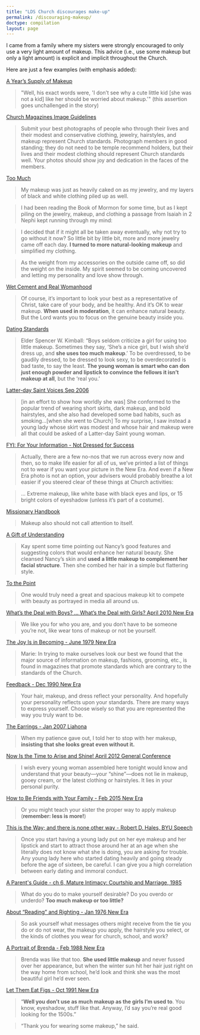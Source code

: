 ```yaml
---
title: "LDS Church discourages make-up"
permalink: /discouraging-makeup/
doctype: compilation
layout: page
---
```


I came from a family where my sisters were strongly encouraged to only use a very light amount of makeup.  This advice (i.e., use some makeup but only a light amount) is explicit and implicit throughout the Church.

Here are just a few examples (with emphasis added):

[A Year’s Supply of Makeup](https://www.lds.org/new-era/1981/09/a-years-supply-of-makeup?lang=eng)

> "Well, his exact words were, 'I don’t see why a cute little kid [she was not a kid] like her should be worried about makeup.'"  (this assertion goes unchallenged in the story)

[Church Magazines Image Guidelines](https://www.lds.org/topics/service/create/photos/church-magazines-images-guidelines?lang=eng)

> Submit your best photographs of people who through their lives and their modest and conservative clothing, jewelry, hairstyles, and makeup represent Church standards. Photograph members in good standing; they do not need to be temple recommend holders, but their lives and their modest clothing should represent Church standards well. Your photos should show joy and dedication in the faces of the members.

[Too Much](https://www.lds.org/new-era/1991/02/too-much?lang=eng)

> My makeup was just as heavily caked on as my jewelry, and my layers of black and white clothing piled up as well.

> I had been reading the Book of Mormon for some time, but as I kept piling on the jewelry, makeup, and clothing a passage from Isaiah in 2 Nephi kept running through my mind:

> I decided that if it might all be taken away eventually, why not try to go without it now? So little bit by little bit, more and more jewelry came off each day. **I turned to more natural-looking makeup** and simplified my clothing.

> As the weight from my accessories on the outside came off, so did the weight on the inside. My spirit seemed to be coming uncovered and letting my personality and love show through.

[Wet Cement and Real Womanhood](https://www.lds.org/new-era/2015/02/wet-cement-and-real-womanhood?lang=eng)

> Of course, it’s important to look your best as a representative of Christ, take care of your body, and be healthy. And it’s OK to wear makeup. **When used in moderation**, it can enhance natural beauty. But the Lord wants you to focus on the genuine beauty inside you.

[Dating Standards](https://www.lds.org/manual/eternal-marriage-student-manual/dating-standards?lang=eng)

> Elder Spencer W. Kimball: “Boys seldom criticize a girl for using too little makeup. Sometimes they say, ‘She’s a nice girl, but I wish she’d dress up, and **she uses too much makeup**.’ To be overdressed, to be gaudily dressed, to be dressed to look sexy, to be overdecorated is bad taste, to say the least. **The young woman is smart who can don just enough powder and lipstick to convince the fellows it isn’t makeup at all**, but the ‘real you.’

[Latter-day Saint Voices Sep 2006](https://www.lds.org/liahona/2006/09/latter-day-saint-voices?lang=eng)

> [in an effort to show how worldly she was] She conformed to the popular trend of wearing short skirts, dark makeup, and bold hairstyles, and she also had developed some bad habits, such as smoking...[when she went to Church] To my surprise, I saw instead a young lady whose skirt was modest and whose hair and makeup were all that could be asked of a Latter-day Saint young woman.

[FYI: For Your Information - Not Dressed for Success](https://www.lds.org/new-era/1990/06/fyi-for-your-information?lang=eng)

> Actually, there are a few no-nos that we run across every now and then, so to make life easier for all of us, we’ve printed a list of things not to wear if you want your picture in the New Era. And even if a New Era photo is not an option, your advisers would probably breathe a lot easier if you steered clear of these things at Church activities:

> ... Extreme makeup, like white base with black eyes and lips, or 15 bright colors of eyeshadow (unless it’s part of a costume).

[Missionary Handbook](https://www.lds.org/manual/missionary-handbook/missionary-conduct?lang=eng)

> Makeup also should not call attention to itself.

[A Gift of Understanding](https://www.lds.org/ensign/1986/06/a-gift-of-understanding?lang=eng)

> Kay spent some time pointing out Nancy’s good features and suggesting colors that would enhance her natural beauty. She cleansed Nancy’s skin and **used a little makeup to complement her facial structure**. Then she combed her hair in a simple but flattering style.

[To the Point](https://www.lds.org/new-era/2016/03/to-the-point?lang=eng)

> One would truly need a great and spacious makeup kit to compete with beauty as
portrayed in media all around us.

[What’s the Deal with Boys? … What’s the Deal with Girls? April 2010 New Era](https://www.lds.org/new-era/2010/04/whats-the-deal-with-boys-whats-the-deal-with-girls?lang=eng)

> We like you for who you are, and you don’t have to be someone you’re not, like wear tons of makeup or not be yourself.

[The Joy Is in Becoming - June 1979 New Era](https://www.lds.org/new-era/1979/06/the-joy-is-in-becoming?lang=eng)

> Marie: In trying to make ourselves look our best we found that the major source of information on makeup, fashions, grooming, etc., is found in magazines that promote standards which are contrary to the standards of the Church.

[Feedback - Dec 1990 New Era](https://www.lds.org/new-era/1990/12/feedback?lang=eng)

> Your hair, makeup, and dress reflect your personality. And hopefully your personality reflects upon your standards. There are many ways to express yourself. Choose wisely so that you are represented the way you truly want to be.

[The Earrings - Jan 2007 Liahona](https://www.lds.org/liahona/2007/01/the-earrings?lang=eng)

> When my patience gave out, I told her to stop with her makeup, **insisting that she looks great even without it.**

[Now Is the Time to Arise and Shine! April 2012 General Conference](https://www.lds.org/general-conference/2012/04/now-is-the-time-to-arise-and-shine?lang=eng)

> I wish every young woman assembled here tonight would know and understand that your beauty—your “shine”—does not lie in makeup, gooey cream, or the latest clothing or hairstyles. It lies in your personal purity.

[How to Be Friends with Your Family - Feb 2015 New Era](https://www.lds.org/new-era/2015/02/how-to-be-friends-with-your-family?lang=eng)

> Or you might teach your sister the proper way to apply makeup (**remember: less is more!**)

[This is the Way; and there is none other way - Robert D. Hales, BYU Speech](https://speeches.byu.edu/talks/robert-d-hales_way-none-way/)

> Once you start having a young lady put on her eye makeup and her lipstick and start to attract those around her at an age when she literally does not know what she is doing, you are asking for trouble. Any young lady here who started dating heavily and going steady before the age of sixteen, be careful. I can give you a high correlation between early dating and immoral conduct.

[A Parent's Guide - ch 6, Mature Intimacy: Courtship and Marriage, 1985](https://www.lds.org/manual/a-parents-guide/chapter-6-mature-intimacy-courtship-and-marriage?lang=eng)

> What do you do to make yourself desirable? Do you overdo or underdo? **Too much makeup or too little?**

[About “Reading” and Righting - Jan 1976 New Era](https://www.lds.org/new-era/1976/01/about-reading-and-righting?lang=eng)

> So ask yourself what messages others might receive from the tie you do or do not wear, the makeup you apply, the hairstyle you select, or the kinds of clothes you wear for church, school, and work?

[A Portrait of Brenda - Feb 1988 New Era](https://www.lds.org/new-era/1988/02/a-portrait-of-brenda?lang=eng)

> Brenda was like that too. **She used little makeup** and never fussed over her appearance, but when the winter sun hit her hair just right on the way home from school, he’d look and think she was the most beautiful girl he’d ever seen.

[Let Them Eat Figs - Oct 1991 New Era](https://www.lds.org/new-era/1991/10/let-them-eat-figs?lang=eng)

> “**Well you don’t use as much makeup as the girls I’m used to**. You know, eyeshadow, stuff like that. Anyway, I’d say you’re real good looking for the 1500s.”

> “Thank you for wearing some makeup,” he said.
